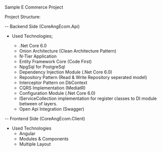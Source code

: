 Sample E Commerce Project


Project Structure:

-- Backend Side (CoreAngEcom.Api)

  - Used Technologies;
  
    - .Net Core 6.0
    - Onion Architecture (Clean Architecture Pattern)
    - N-Tier Application
    - Entity Framework Core (Code First)
    - NpgSql for PostgreSql
    - Dependency Injection Module (.Net Core 6.0)
    - Repository Pattern (Read & Write Repository seperated model)
    - Interceptor Pattern on DbContext
    - CQRS Implementation (MediatR)
    - Configuration Module (.Net Core 6.0)
    - IServiceCollection implementation for register classes to DI module between of layers.
    - Open Api Integration (Swagger)
    
    
    
-- Frontend Side (CoreAngEcom.Client)

  - Used Technologies
    - Angular
    - Modules & Components
    - Multiple Layout 
